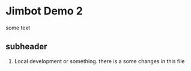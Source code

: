 # Jimbot Demo 2

some text
## subheader 

1. Local development or something.
there is a some changes in this file